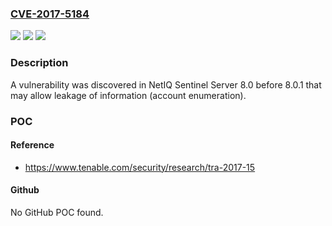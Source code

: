 ### [CVE-2017-5184](https://cve.mitre.org/cgi-bin/cvename.cgi?name=CVE-2017-5184)
![](https://img.shields.io/static/v1?label=Product&message=NetIQ%20Sentinel%20Server&color=blue)
![](https://img.shields.io/static/v1?label=Version&message=n%2Fa&color=blue)
![](https://img.shields.io/static/v1?label=Vulnerability&message=leakage%20of%20information&color=brighgreen)

### Description

A vulnerability was discovered in NetIQ Sentinel Server 8.0 before 8.0.1 that may allow leakage of information (account enumeration).

### POC

#### Reference
- https://www.tenable.com/security/research/tra-2017-15

#### Github
No GitHub POC found.

